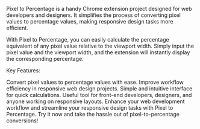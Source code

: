 Pixel to Percentage is a handy Chrome extension project designed for web developers and designers. It simplifies the process of converting pixel values to percentage values, making responsive design tasks more efficient.

With Pixel to Percentage, you can easily calculate the percentage equivalent of any pixel value relative to the viewport width. Simply input the pixel value and the viewport width, and the extension will instantly display the corresponding percentage.

Key Features:

Convert pixel values to percentage values with ease.
Improve workflow efficiency in responsive web design projects.
Simple and intuitive interface for quick calculations.
Useful tool for front-end developers, designers, and anyone working on responsive layouts.
Enhance your web development workflow and streamline your responsive design tasks with Pixel to Percentage. Try it now and take the hassle out of pixel-to-percentage conversions!
